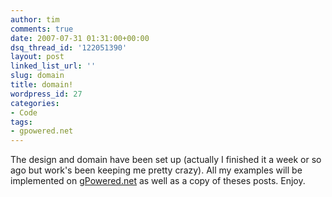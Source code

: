 ```yaml
---
author: tim
comments: true
date: 2007-07-31 01:31:00+00:00
dsq_thread_id: '122051390'
layout: post
linked_list_url: ''
slug: domain
title: domain!
wordpress_id: 27
categories:
- Code
tags:
- gpowered.net
---
```


The design and domain have been set up (actually I finished it a week or so
ago but work's been keeping me pretty crazy). All my examples will be
implemented on [gPowered.net](http://gpowered.net/g/) as well as a copy of
theses posts. Enjoy.


